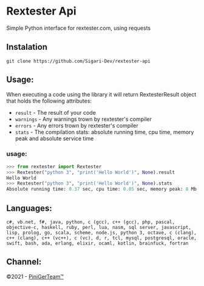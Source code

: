 # Rextester Api

Simple Python interface for rextester.com, using requests

## Instalation
`git clone https://github.com/Sigari-Dev/rextester-api`

## Usage:


When executing a code using the library it will return RextesterResult object that holds the following attributes:

- `result` - The result of your code
- `warnings` - Any warnings trown by rextester's compiler
- `errors` - Any errors trown by rextester's compiler
- `stats` - The compilation stats: absolute running time, cpu time, memory peak and absolute service time

### usage:

```python
>>> from rextester import Rextester
>>> Rextester("python 3", "print('Hello World')", None).result
Hello World
>>> Rextester("python 3", "print('Hello World')", None).stats
Absolute running time: 0.37 sec, cpu time: 0.05 sec, memory peak: 8 Mb, absolute service time: 0,52 sec
```

## Languages:


```
c#, vb.net, f#, java, python, c (gcc), c++ (gcc), php, pascal, objective-c, haskell, ruby, perl, lua, nasm, sql server, javascript, lisp, prolog, go, scala, scheme, node.js, python 3, octave, c (clang), c++ (clang), c++ (vc++), c (vc), d, r, tcl, mysql, postgresql, oracle, swift, bash, ada, erlang, elixir, ocaml, kotlin, brainfuck, fortran

```

## Channel:

©2021 - <a href=https://t.me/PiniGerTeam>PiniGerTeam™</a>
